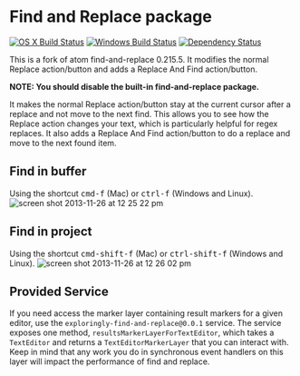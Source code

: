 # Find and Replace package
[![OS X Build Status](https://travis-ci.org/atom/exploringly-find-and-replace.svg?branch=master)](https://travis-ci.org/atom/exploringly-find-and-replace) [![Windows Build Status](https://ci.appveyor.com/api/projects/status/6w4baiiq5mw4nxky/branch/master?svg=true)](https://ci.appveyor.com/project/Atom/exploringly-find-and-replace/branch/master) [![Dependency Status](https://david-dm.org/atom/exploringly-find-and-replace.svg)](https://david-dm.org/atom/exploringly-find-and-replace)

This is a fork of atom find-and-replace 0.215.5. It modifies the normal Replace action/button and adds a Replace And Find action/button.

**NOTE: You should disable the built-in find-and-replace package.**

It makes the normal Replace action/button stay at the current cursor after a replace and not move to the next find. This allows you to see how the Replace action changes your text, which is particularly helpful for regex replaces. It also adds a Replace And Find action/button to do a replace and move to the next found item.

## Find in buffer

Using the shortcut <kbd>cmd-f</kbd> (Mac) or <kbd>ctrl-f</kbd> (Windows and Linux).
![screen shot 2013-11-26 at 12 25 22 pm](https://f.cloud.github.com/assets/69169/1625938/a859fa70-56d9-11e3-8b2a-ac37c5033159.png)

## Find in project

Using the shortcut <kbd>cmd-shift-f</kbd> (Mac) or <kbd>ctrl-shift-f</kbd> (Windows and Linux).
![screen shot 2013-11-26 at 12 26 02 pm](https://f.cloud.github.com/assets/69169/1625945/b216d7b8-56d9-11e3-8b14-6afc33467be9.png)

## Provided Service

If you need access the marker layer containing result markers for a given editor, use the `exploringly-find-and-replace@0.0.1` service. The service exposes one method, `resultsMarkerLayerForTextEditor`, which takes a `TextEditor` and returns a `TextEditorMarkerLayer` that you can interact with. Keep in mind that any work you do in synchronous event handlers on this layer will impact the performance of find and replace.
